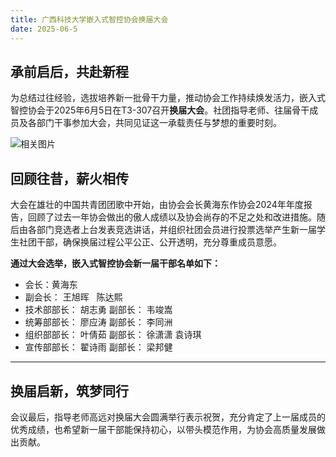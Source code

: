 ```yaml
---
title: 广西科技大学嵌入式智控协会换届大会
date: 2025-06-5
---
```


 ## 承前启后，共赴新程
为总结过往经验，选拔培养新一批骨干力量，推动协会工作持续焕发活力，嵌入式智控协会于2025年6月5日在T3-307召开**换届大会**。社团指导老师、往届骨干成员及各部门干事参加大会，共同见证这一承载责任与梦想的重要时刻。

![相关图片](https://pic1.imgdb.cn/item/6849822f58cb8da5c8458944.jpg)


 ## 回顾往昔，薪火相传
大会在雄壮的中国共青团团歌中开始，由协会会长黄海东作协会2024年年度报告，回顾了过去一年协会做出的傲人成绩以及协会尚存的不足之处和改进措施。随后由各部门竞选者上台发表竞选讲话，并组织社团会员进行投票选举产生新一届学生社团干部，确保换届过程公平公正、公开透明，充分尊重成员意愿。

**通过大会选举，嵌入式智控协会新一届干部名单如下：**
- 会长：黄海东
- 副会长： 王旭晖 &nbsp; 陈达熙
- 技术部部长： 胡志勇  副部长： 韦竣嵩
- 统筹部部长： 廖应涛  副部长： 李同洲
- 组织部部长： 叶倩茹  副部长： 徐潇潇 袁诗琪
- 宣传部部长： 翟诗雨  副部长： 梁邦健

---


## 换届启新，筑梦同行
会议最后，指导老师高远对换届大会圆满举行表示祝贺，充分肯定了上一届成员的优秀成绩，也希望新一届干部能保持初心，以带头模范作用，为协会高质量发展做出贡献。


 
